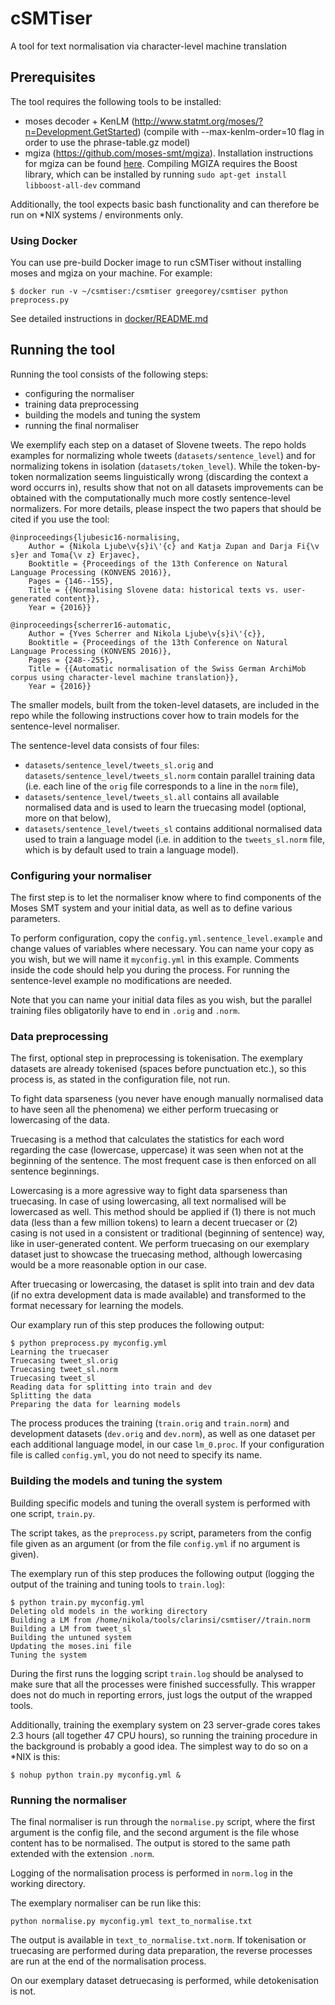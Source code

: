 # cSMTiser
A tool for text normalisation via character-level machine translation

## Prerequisites

The tool requires the following tools to be installed:

* moses decoder + KenLM (http://www.statmt.org/moses/?n=Development.GetStarted) (compile with --max-kenlm-order=10 flag in order to use the phrase-table.gz model)
* mgiza (https://github.com/moses-smt/mgiza). Installation instructions for mgiza can be found [here](http://www.statmt.org/moses/?n=Moses.ExternalTools#ntoc3). Compiling MGIZA requires the Boost library, which can be installed by running `sudo apt-get install libboost-all-dev` command

Additionally, the tool expects basic bash functionality and can therefore be run on *NIX systems / environments only.

### Using Docker

You can use pre-build Docker image to run cSMTiser without installing moses and mgiza on your machine. For example:
```console
$ docker run -v ~/csmtiser:/csmtiser greegorey/csmtiser python preprocess.py
```
See detailed instructions in [docker/README.md](https://github.com/clarinsi/csmtiser/blob/master/docker/README.md)

## Running the tool

Running the tool consists of the following steps:
- configuring the normaliser
- training data preprocessing
- building the models and tuning the system
- running the final normaliser

We exemplify each step on a dataset of Slovene tweets. The repo holds examples for normalizing whole tweets (```datasets/sentence_level```) and for normalizing tokens in isolation (```datasets/token_level```). While the token-by-token normalization seems linguistically wrong (discarding the context a word occurrs in), results show that not on all datasets improvements can be obtained with the computationally much more costly sentence-level normalizers. For more details, please inspect the two papers that should be cited if you use the tool:

```
@inproceedings{ljubesic16-normalising,
	Author = {Nikola Ljube\v{s}i\'{c} and Katja Zupan and Darja Fi{\v s}er and Toma{\v z} Erjavec},
	Booktitle = {Proceedings of the 13th Conference on Natural Language Processing (KONVENS 2016)},
	Pages = {146--155},
	Title = {{Normalising Slovene data: historical texts vs. user-generated content}},
	Year = {2016}}

@inproceedings{scherrer16-automatic,
	Author = {Yves Scherrer and Nikola Ljube\v{s}i\'{c}},
	Booktitle = {Proceedings of the 13th Conference on Natural Language Processing (KONVENS 2016)},
	Pages = {248--255},
	Title = {{Automatic normalisation of the Swiss German ArchiMob corpus using character-level machine translation}},
	Year = {2016}}

```

The smaller models, built from the token-level datasets, are included in the repo while the following instructions cover how to train models for the sentence-level normaliser.

The sentence-level data consists of four files:
- ```datasets/sentence_level/tweets_sl.orig``` and ```datasets/sentence_level/tweets_sl.norm``` contain parallel training data (i.e. each line of the ```orig``` file corresponds to a line in the ```norm``` file),
- ```datasets/sentence_level/tweets_sl.all``` contains all available normalised data and is used to learn the truecasing model (optional, more on that below),
- ```datasets/sentence_level/tweets_sl``` contains additional normalised data used to train a language model (i.e. in addition to the ```tweets_sl.norm``` file, which is by default used to train a language model).

### Configuring your normaliser

The first step is to let the normaliser know where to find components of the Moses SMT system and your initial data, as well as to define various parameters.

To perform configuration, copy the ```config.yml.sentence_level.example``` and change values of variables where necessary. You can name your copy as you wish, but we will name it ```myconfig.yml``` in this example. Comments inside the code should help you during the process. For running the sentence-level example no modifications are needed.

Note that you can name your initial data files as you wish, but the parallel training files obligatorily have to end in ```.orig``` and ```.norm```.

### Data preprocessing

The first, optional step in preprocessing is tokenisation. The exemplary datasets are already tokenised (spaces before punctuation etc.), so this process is, as stated in the configuration file, not run.

To fight data sparseness (you never have enough manually normalised data to have seen all the phenomena) we either perform truecasing or lowercasing of the data.

Truecasing is a method that calculates the statistics for each word regarding the case (lowercase, uppercase) it was seen when not at the beginning of the sentence. The most frequent case is then enforced on all sentence beginnings.

Lowercasing is a more agressive way to fight data sparseness than truecasing. In case of using lowercasing, all text normalised will be lowercased as well. This method should be applied if (1) there is not much data (less than a few million tokens) to learn a decent truecaser or (2) casing is not used in a consistent or traditional (beginning of sentence) way, like in user-generated content. We perform truecasing on our exemplary dataset just to showcase the truecasing method, although lowercasing would be a more reasonable option in our case.

After truecasing or lowercasing, the dataset is split into train and dev data (if no extra development data is made available) and transformed to the format necessary for learning the models.

Our examplary run of this step produces the following output:

```
$ python preprocess.py myconfig.yml
Learning the truecaser
Truecasing tweet_sl.orig
Truecasing tweet_sl.norm
Truecasing tweet_sl
Reading data for splitting into train and dev
Splitting the data
Preparing the data for learning models
```

The process produces the training (```train.orig``` and ```train.norm```) and development datasets (```dev.orig``` and ```dev.norm```), as well as one dataset per each additional language model, in our case ```lm_0.proc```. If your configuration file is called ```config.yml```, you do not need to specify its name.

### Building the models and tuning the system

Building specific models and tuning the overall system is performed with one script, ```train.py```.

The script takes, as the ```preprocess.py``` script, parameters from the config file given as an argument (or from the file ```config.yml``` if no argument is given).

The exemplary run of this step produces the following output (logging the output of the training and tuning tools to ```train.log```):

```
$ python train.py myconfig.yml
Deleting old models in the working directory
Building a LM from /home/nikola/tools/clarinsi/csmtiser//train.norm
Building a LM from tweet_sl
Building the untuned system
Updating the moses.ini file
Tuning the system
```

During the first runs the logging script ```train.log``` should be analysed to make sure that all the processes were finished successfully. This wrapper does not do much in reporting errors, just logs the output of the wrapped tools.

Additionally, training the exemplary system on 23 server-grade cores takes 2.3 hours (all together 47 CPU hours), so running the training procedure in the background is probably a good idea. The simplest way to do so on a *NIX is this:

```
$ nohup python train.py myconfig.yml &
```

### Running the normaliser

The final normaliser is run through the ```normalise.py``` script, where the first argument is the config file, and the second argument is the file whose content has to be normalised. The output is stored to the same path extended with the extension ```.norm```.

Logging of the normalisation process is performed in ```norm.log``` in the working directory.

The exemplary normaliser can be run like this:

```
python normalise.py myconfig.yml text_to_normalise.txt
```

The output is available in ```text_to_normalise.txt.norm```. If tokenisation or truecasing are performed during data preparation, the reverse processes are run at the end of the normalisation process.

On our exemplary dataset detruecasing is performed, while detokenisation is not.
